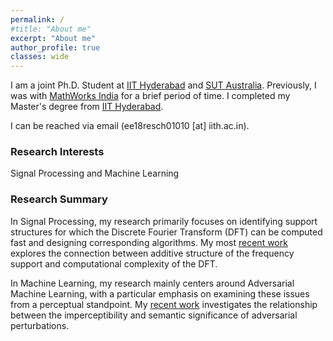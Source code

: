 ```yaml
---
permalink: /
#title: "About me"
excerpt: "About me"
author_profile: true
classes: wide
---
```



I am a joint Ph.D. Student at [IIT Hyderabad](https://iith.ac.in/) and [SUT Australia](https://www.swinburne.edu.au/). Previously, I was with [MathWorks India](https://in.mathworks.com/) for a brief period of time. I completed my Master's degree from [IIT Hyderabad](https://iith.ac.in/).

I can be reached via email (ee18resch01010 [at] iith.ac.in).

### Research Interests
Signal Processing and Machine Learning


### Research Summary
In Signal Processing, my research primarily focuses on identifying support structures for which the Discrete Fourier Transform (DFT) can be computed fast and designing corresponding algorithms. My most [recent work](https://arxiv.org/abs/2211.15299) explores the connection between additive structure of the frequency support and computational complexity of the DFT.

In Machine Learning, my research mainly centers around Adversarial Machine Learning, with a particular emphasis on examining these issues from a perceptual standpoint. My [recent work](https://ieeexplore.ieee.org/abstract/document/10073613) investigates the relationship between the imperceptibility and semantic significance of adversarial perturbations.




<!-- Here is my [CV](/files/CV_Charan.pdf). -->


